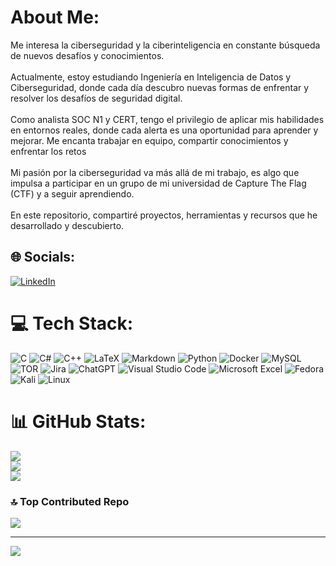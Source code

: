 # About Me:
Me interesa la ciberseguridad y la ciberinteligencia en constante búsqueda de nuevos desafíos y conocimientos. <br><br>Actualmente, estoy estudiando Ingeniería en Inteligencia de Datos y Ciberseguridad, donde cada día descubro nuevas formas de enfrentar y resolver los desafíos de seguridad digital.<br><br>Como analista SOC N1 y CERT, tengo el privilegio de aplicar mis habilidades en entornos reales, donde cada alerta es una oportunidad para aprender y mejorar. Me encanta trabajar en equipo, compartir conocimientos y enfrentar los retos<br><br>Mi pasión por la ciberseguridad va más allá de mi trabajo, es algo que impulsa a participar en un grupo de mi universidad de Capture The Flag (CTF) y a seguir aprendiendo.<br><br>En este repositorio, compartiré proyectos, herramientas y recursos que he desarrollado y descubierto.


## 🌐 Socials:
[![LinkedIn](https://img.shields.io/badge/LinkedIn-%230077B5.svg?logo=linkedin&logoColor=white)](www.linkedin.com/in/diego-arenas-t) 

# 💻 Tech Stack:
![C](https://img.shields.io/badge/c-%2300599C.svg?style=for-the-badge&logo=c&logoColor=white) ![C#](https://img.shields.io/badge/c%23-%23239120.svg?style=for-the-badge&logo=csharp&logoColor=white) ![C++](https://img.shields.io/badge/c++-%2300599C.svg?style=for-the-badge&logo=c%2B%2B&logoColor=white) ![LaTeX](https://img.shields.io/badge/latex-%23008080.svg?style=for-the-badge&logo=latex&logoColor=white) ![Markdown](https://img.shields.io/badge/markdown-%23000000.svg?style=for-the-badge&logo=markdown&logoColor=white) ![Python](https://img.shields.io/badge/python-3670A0?style=for-the-badge&logo=python&logoColor=ffdd54) ![Docker](https://img.shields.io/badge/docker-%230db7ed.svg?style=for-the-badge&logo=docker&logoColor=white) ![MySQL](https://img.shields.io/badge/mysql-4479A1.svg?style=for-the-badge&logo=mysql&logoColor=white) ![TOR](https://img.shields.io/badge/tor-%237E4798.svg?style=for-the-badge&logo=tor-project&logoColor=white) ![Jira](https://img.shields.io/badge/jira-%230A0FFF.svg?style=for-the-badge&logo=jira&logoColor=white) ![ChatGPT](https://img.shields.io/badge/chatGPT-74aa9c?style=for-the-badge&logo=openai&logoColor=white) ![Visual Studio Code](https://img.shields.io/badge/Visual%20Studio%20Code-0078d7.svg?style=for-the-badge&logo=visual-studio-code&logoColor=white) ![Microsoft Excel](https://img.shields.io/badge/Microsoft_Excel-217346?style=for-the-badge&logo=microsoft-excel&logoColor=white) ![Fedora](https://img.shields.io/badge/Fedora-294172?style=for-the-badge&logo=fedora&logoColor=white) ![Kali](https://img.shields.io/badge/Kali-268BEE?style=for-the-badge&logo=kalilinux&logoColor=white) ![Linux](https://img.shields.io/badge/Linux-FCC624?style=for-the-badge&logo=linux&logoColor=black) 
# 📊 GitHub Stats:
![](https://github-readme-stats.vercel.app/api?username=xXDatiXx&theme=omni&hide_border=false&include_all_commits=false&count_private=false)<br/>
![](https://github-readme-streak-stats.herokuapp.com/?user=xXDatiXx&theme=omni&hide_border=false)<br/>
![](https://github-readme-stats.vercel.app/api/top-langs/?username=xXDatiXx&theme=omni&hide_border=false&include_all_commits=false&count_private=false&layout=compact)

### 🔝 Top Contributed Repo
![](https://github-contributor-stats.vercel.app/api?username=xXDatiXx&limit=5&theme=radical&combine_all_yearly_contributions=true)

---
[![](https://visitcount.itsvg.in/api?id=xXDatiXx&icon=0&color=12)](https://visitcount.itsvg.in)
